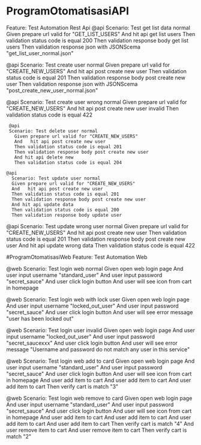 ﻿# ProgramOtomatisasiAPI
Feature: Test Automation Rest Api
@api
    Scenario: Test get list data normal
    Given prepare url valid for "GET_LIST_USERS"
    And hit api get list users
    Then validation status code is equal 200
    Then validation response body get list users
    Then validation response json with JSONScema "get_list_user_normal.json"

   @api
    Scenario: Test create user normal
     Given prepare url valid for "CREATE_NEW_USERS"
     And   hit api post create new user
     Then validation status code is equal 201
     Then validation response body post create new user
     Then validation response json with JSONScema "post_create_new_user_normal.json"

  @api
  Scenario: Test create user wrong normal
    Given prepare url valid for "CREATE_NEW_USERS"
    And   hit api post create new user invalid
    Then  validation status code is equal 422

     @api
     Scenario: Test delete user normal
       Given prepare url valid for "CREATE_NEW_USERS"
       And   hit api post create new user
       Then validation status code is equal 201
       Then validation response body post create new user
       And hit api delete new
       Then validation status code is equal 204

    @api
      Scenario: Test update user normal
      Given prepare url valid for "CREATE_NEW_USERS"
      And   hit api post create new user
      Then validation status code is equal 201
      Then validation response body post create new user
      And hit api update data
      Then validation status code is equal 200
      Then validation response body update user

  @api
  Scenario: Test update wrong user normal
    Given prepare url valid for "CREATE_NEW_USERS"
    And   hit api post create new user
    Then validation status code is equal 201
    Then validation response body post create new user
    And hit api update wrong data
    Then validation status code is equal 422
    
#ProgramOtomatisasiWeb
Feature:  Test Automation Web

  @web
  Scenario: Test login web normal
    Given open web login page
    And user input username "standard_user"
    And user input password "secret_sauce"
    And user click login button
    And user will see icon from cart in homepage

  @web
  Scenario: Test login web with lock user
    Given open web login page
    And user input username "locked_out_user"
    And user input password "secret_sauce"
    And user click login button
    And user will see error message "user has been locked out"

  @web
  Scenario: Test login user invalid
    Given open web login page
    And user input username "locked_out_user"
    And user input password "secret_saucexxx"
    And user click login button
    And user will see error message "Username and password do not match any user in this service"

  @web
  Scenario: Test login web add to card
    Given open web login page
    And user input username "standard_user"
    And user input password "secret_sauce"
    And user click login button
    And user will see icon from cart in homepage
    And user add item to cart
    And user add item to cart
    And user add item to cart
    Then verify cart is match "3"

  @web
  Scenario: Test login web remove to card
    Given open web login page
    And user input username "standard_user"
    And user input password "secret_sauce"
    And user click login button
    And user will see icon from cart in homepage
    And user add item to cart
    And user add item to cart
    And user add item to cart
    And user add item to cart
    Then verify cart is match "4"
    And user remove item to cart
    And user remove item to cart
    Then verify cart is match "2"


